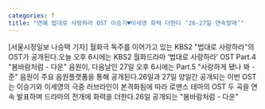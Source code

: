 ```yaml
---
categories: f
title: "연예 법대로 사랑하라 OST 이승기♥이세영 화력 더한다 ‘26·27일 연속발매’"
---
```

[서울시정일보 나승택 기자] 월화극 독주를 이어가고 있는 KBS2 "법대로 사랑하라"의 OST가 공개된다.오늘 오후 6시에는 KBS2 월화드라마 ‘법대로 사랑하라’ OST Part.4 "봄바람처럼 - 다운" 음원이, 다음날인 27일 오후 6시에는 Part.5 "사랑하게 됐나 봐 - 준" 음원이 주요 음원플랫폼을 통해 공개된다.26일과 27일 양일간 공개되는 이번 OST는 이승기와 이세영의 극중 러브라인이 본격화됨에 따라 로맨스 테마의 OST 두 곡을 연속 발표하며 드라마의 전개에 화력을 더한다.26일 공개되는 "봄바람처럼 - 다운"